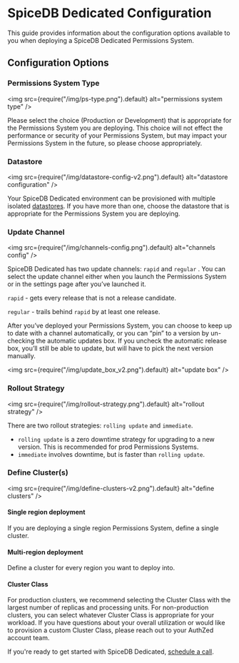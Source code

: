 # SpiceDB Dedicated Configuration

This guide provides information about the configuration options available to you when deploying a SpiceDB Dedicated Permissions System.

## Configuration Options

### Permissions System Type

<img src={require("/img/ps-type.png").default} alt="permissions system type" />

Please select the choice (Production or Development) that is appropriate for the Permissions System you are deploying. This choice will not effect the performance or security of your Permissions System, but may impact your Permissions System in the future, so please choose appropriately.

### Datastore

<img src={require("/img/datastore-config-v2.png").default} alt="datastore configuration" />

Your SpiceDB Dedicated environment can be provisioned with multiple isolated [datastores](/spicedb/selecting-a-datastore.md). If you have more than one, choose the datastore that is appropriate for the Permissions System you are deploying.

### Update Channel

<img src={require("/img/channels-config.png").default} alt="channels config" />

SpiceDB Dedicated has two update channels: `rapid` and `regular` . You can select the update channel either when you launch the Permissions System or in the settings page after you’ve launched it.

`rapid` - gets every release that is not a release candidate.

`regular` - trails behind `rapid` by at least one release.

After you’ve deployed your Permissions System, you can choose to keep up to date with a channel automatically, or you can “pin” to a version by un-checking the automatic updates box. If you uncheck the automatic release box, you’ll still be able to update, but will have to pick the next version manually.

<img src={require("/img/update_box_v2.png").default} alt="update box" />

### Rollout Strategy

<img src={require("/img/rollout-strategy.png").default} alt="rollout strategy" />

There are two rollout strategies: `rolling update` and `immediate`.

- `rolling update` is a zero downtime strategy for upgrading to a new version. This is recommended for prod Permissions Systems.
- `immediate` involves downtime, but is faster than `rolling update`.

### Define Cluster(s)

<img src={require("/img/define-clusters-v2.png").default} alt="define clusters" />

#### Single region deployment

If you are deploying a single region Permissions System, define a single cluster.

#### Multi-region deployment

Define a cluster for every region you want to deploy into.

#### Cluster Class

For production clusters, we recommend selecting the Cluster Class with the largest number of replicas and processing units. For non-production clusters, you can select whatever Cluster Class is appropriate for your workload. If you have questions about your overall utilization or would like to provision a custom Cluster Class, please reach out to your AuthZed account team.

If you're ready to get started with SpiceDB Dedicated, [schedule a call](https://authzed.com/call).
